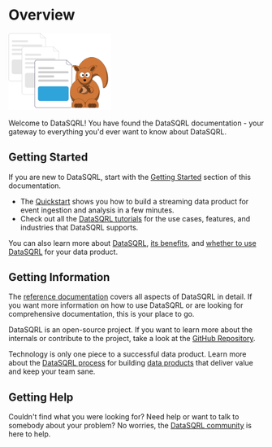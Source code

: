 # Overview

<img src="/img/generic/undraw_documentation.svg" alt="Nut Shop Tutorial >" width="40%"/>

Welcome to DataSQRL! You have found the DataSQRL documentation - your gateway to everything you'd ever want to know about DataSQRL.

## Getting Started

If you are new to DataSQRL, start with the [Getting Started](../getting-started/overview) section of this documentation. 

* The [Quickstart](../getting-started/quickstart) shows you how to build a streaming data product for event ingestion and analysis in a few minutes. 
* Check out all the [DataSQRL tutorials](../getting-started/tutorials/overview) for the use cases, features, and industries that DataSQRL supports.

You can also learn more about [DataSQRL](../getting-started/concepts/datasqrl), [its benefits](../getting-started/concepts/why-datasqrl), and [whether to use DataSQRL](../getting-started/concepts/when-datasqrl) for your data product.

## Getting Information

The [reference documentation](../reference/overview) covers all aspects of DataSQRL in detail. If you want more information on how to use DataSQRL or are looking for comprehensive documentation, this is your place to go.

DataSQRL is an open-source project. If you want to learn more about the internals or contribute to the project, take a look at the [GitHub Repository](https://github.com/DataSQRL/sqrl).

Technology is only one piece to a successful data product. Learn more about the [DataSQRL process](../process/intro) for building [data products](../reference/concepts/data-product) that deliver value and keep your team sane.

## Getting Help

Couldn't find what you were looking for? Need help or want to talk to somebody about your problem? No worries, the [DataSQRL community](/community) is here to help.